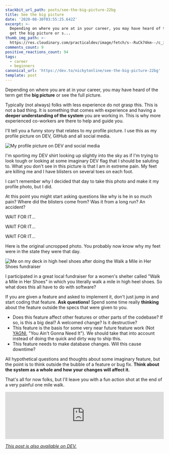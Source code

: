 ```yaml
---
stackbit_url_path: posts/see-the-big-picture-22bg
title: See the big picture
date: '2020-08-30T03:55:25.642Z'
excerpt: >-
  Depending on where you are at in your career, you may have heard of the term
  get the big picture or s...
thumb_img_path: >-
  https://res.cloudinary.com/practicaldev/image/fetch/s--RuCk74km--/c_imagga_scale,f_auto,fl_progressive,h_420,q_auto,w_1000/https://dev-to-uploads.s3.amazonaws.com/i/6qeji3ozp4ypayd0h8au.JPG
comments_count: 9
positive_reactions_count: 94
tags:
  - career
  - beginners
canonical_url: 'https://dev.to/nickytonline/see-the-big-picture-22bg'
template: post
---
```

Depending on where you are at in your career, you may have heard of the term get the **big picture** or see the full picture.

Typically (not always) folks with less experience do not grasp this. This is not a bad thing. It is something that comes with experience and having a **deeper understanding of the system** you are working in. This is why more experienced co-workers are there to help and guide you.

I'll tell you a funny story that relates to my profile picture. I use this as my profile picture on DEV, GitHub and all social media.

![My profile picture on DEV and social media](https://dev-to-uploads.s3.amazonaws.com/i/bfqdjky9qbahxaxseb29.jpeg)

I'm sporting my DEV shirt looking up slightly into the sky as if I'm trying to look tough or looking at some imaginary DEV flag that I should be saluting to. What you don't see in this picture is that I am in extreme pain. My feet are killing me and I have blisters on several toes on each foot.

I can't remember why I decided that day to take this photo and make it my profile photo, but I did.

At this point you might start asking questions like why is he in so much pain? Where did the blisters come from? Was it from a long run? An accident?

WAIT FOR IT...

WAIT FOR IT...

WAIT FOR IT...

Here is the original uncropped photo. You probably now know why my feet were in the state they were that day.

![Me on my deck in high heel shoes after doing the Walk a Mile in Her Shoes fundraiser](https://dev-to-uploads.s3.amazonaws.com/i/213g7cp65ube3nkam9gn.JPG)

I participated in a great local fundraiser for a women's shelter called "Walk a Mile in Her Shoes" in which you literally walk a mile in high heel shoes. So what does this all have to do with software?

If you are given a feature and asked to implement it, don't just jump in and start coding that feature. **Ask questions!** Spend some time really **thinking** about the feature outside the specs that were given to you.

- Does this feature affect other features or other parts of the codebase? If so, is this a big deal? A welcomed change? Is it destructive?
- This feature is the basis for some very near future feature work (Not [YAGNI](https://www.martinfowler.com/bliki/Yagni.html), "You Ain't Gonna Need It"). We should take that into account instead of doing the quick and dirty way to ship this.
- This feature needs to make database changes. Will this cause downtime?

All hypothetical questions and thoughts about some imaginary feature, but the point is to think outside the bubble of a feature or bug fix. **Think about the system as a whole and how your changes will affect it.**

That's all for now folks, but I'll leave you with a fun action shot at the end of a very painful one mile walk.


<iframe class="liquidTag" src="https://dev.to/embed/instagram?args=Bz9EApcpBGm" style="border: 0; width: 100%;"></iframe>



*[This post is also available on DEV.](https://dev.to/nickytonline/see-the-big-picture-22bg)*


<script>
const parent = document.getElementsByTagName('head')[0];
const script = document.createElement('script');
script.type = 'text/javascript';
script.src = 'https://cdnjs.cloudflare.com/ajax/libs/iframe-resizer/4.1.1/iframeResizer.min.js';
script.charset = 'utf-8';
script.onload = function() {
    window.iFrameResize({}, '.liquidTag');
};
parent.appendChild(script);
</script>    
